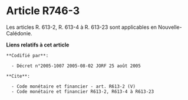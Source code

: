 # Article R746-3

Les articles R. 613-2, R. 613-4 à R. 613-23 sont applicables en Nouvelle-Calédonie.

**Liens relatifs à cet article**

	**Codifié par**:

	  - Décret n°2005-1007 2005-08-02 JORF 25 août 2005

	**Cite**:

	  - Code monétaire et financier - art. R613-2 (V)
	  - Code monétaire et financier R613-2, R613-4 à R613-23
